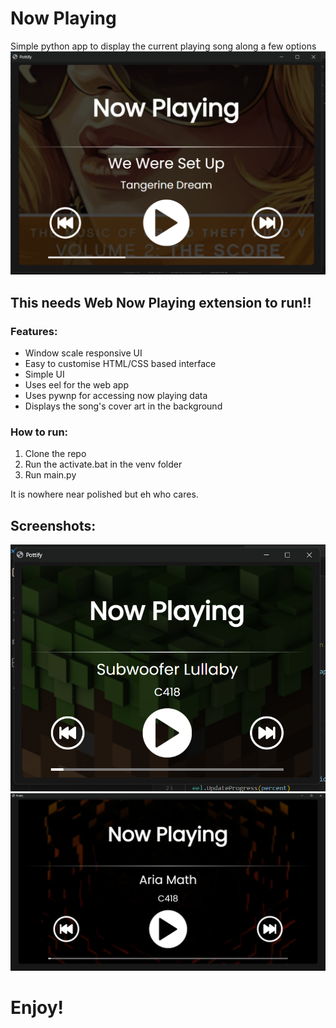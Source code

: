 # Now Playing
 Simple python app to display the current playing song along a few options
![Alt text](Screenshots/image-2.png)
## This needs Web Now Playing extension to run!!

### Features:
- Window scale responsive UI
- Easy to customise HTML/CSS based interface
- Simple UI
- Uses eel for the web app
- Uses pywnp for accessing now playing data
- Displays the song's cover art in the background

### How to run:
1. Clone the repo
2. Run the activate.bat in the venv folder
3. Run main.py

It is nowhere near polished but eh who cares.

## Screenshots:
![Alt text](Screenshots/image.png)
![Alt text](Screenshots/image-1.png)

# Enjoy!